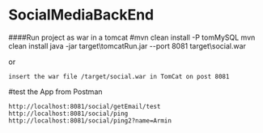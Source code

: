 # SocialMediaBackEnd



####Run project as war in a tomcat
#mvn clean install -P tomMySQL
    mvn clean install
    java -jar target\tomcatRun.jar --port 8081 target\social.war
    
or

    insert the war file /target/social.war in TomCat on post 8081

    
    
#test the App from Postman

    http://localhost:8081/social/getEmail/test
    http://localhost:8081/social/ping
    http://localhost:8081/social/ping2?name=Armin

